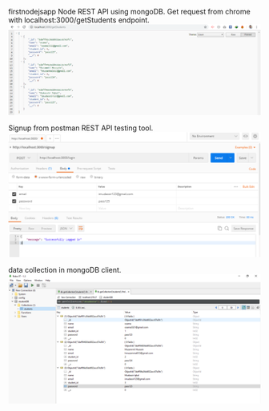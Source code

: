 firstnodejsapp
Node REST API using mongoDB.
Get request from chrome with localhost:3000/getStudents endpoint.
<br>
<img src="Capture.PNG" width="800"><br>

Signup from postman REST API testing tool.
<br>
<img src="Capture1.PNG" width="800"><br>

data collection in mongoDB client.
<br>
<img src="Capture2.PNG" width="800"><br>

